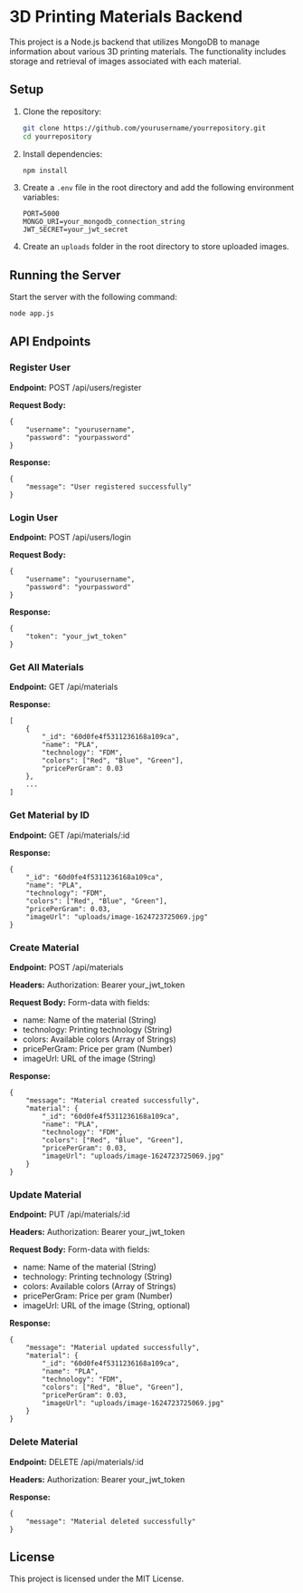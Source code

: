 # 3D Printing Materials Backend

This project is a Node.js backend that utilizes MongoDB to manage information about various 3D printing materials. The functionality includes storage and retrieval of images associated with each material.

## Setup

1. Clone the repository:
    ```bash
    git clone https://github.com/yourusername/yourrepository.git
    cd yourrepository
    ```

2. Install dependencies:
    ```bash
    npm install
    ```

3. Create a `.env` file in the root directory and add the following environment variables:
    ```env
    PORT=5000
    MONGO_URI=your_mongodb_connection_string
    JWT_SECRET=your_jwt_secret
    ```

4. Create an `uploads` folder in the root directory to store uploaded images.

## Running the Server

Start the server with the following command:
```bash
node app.js
```

## API Endpoints

### Register User

**Endpoint:**
POST /api/users/register

**Request Body:**
```
{
    "username": "yourusername",
    "password": "yourpassword"
}
```
**Response:**
```
{
    "message": "User registered successfully"
}
```
### Login User

**Endpoint:**
POST /api/users/login

**Request Body:**
```
{
    "username": "yourusername",
    "password": "yourpassword"
}
```
**Response:**
```
{
    "token": "your_jwt_token"
}
```
### Get All Materials

**Endpoint:**
GET /api/materials

**Response:**
```
[
    {
        "_id": "60d0fe4f5311236168a109ca",
        "name": "PLA",
        "technology": "FDM",
        "colors": ["Red", "Blue", "Green"],
        "pricePerGram": 0.03
    },
    ...
]
```

### Get Material by ID

**Endpoint:**
GET /api/materials/:id

**Response:**
```
{
    "_id": "60d0fe4f5311236168a109ca",
    "name": "PLA",
    "technology": "FDM",
    "colors": ["Red", "Blue", "Green"],
    "pricePerGram": 0.03,
    "imageUrl": "uploads/image-1624723725069.jpg"
}
```

### Create Material

**Endpoint:**
POST /api/materials

**Headers:**
Authorization: Bearer your_jwt_token

**Request Body:**
Form-data with fields:
- name: Name of the material (String)
- technology: Printing technology (String)
- colors: Available colors (Array of Strings)
- pricePerGram: Price per gram (Number)
- imageUrl: URL of the image (String)

**Response:**
```
{
    "message": "Material created successfully",
    "material": {
        "_id": "60d0fe4f5311236168a109ca",
        "name": "PLA",
        "technology": "FDM",
        "colors": ["Red", "Blue", "Green"],
        "pricePerGram": 0.03,
        "imageUrl": "uploads/image-1624723725069.jpg"
    }
}
```

### Update Material

**Endpoint:**
PUT /api/materials/:id

**Headers:**
Authorization: Bearer your_jwt_token

**Request Body:**
Form-data with fields:
- name: Name of the material (String)
- technology: Printing technology (String)
- colors: Available colors (Array of Strings)
- pricePerGram: Price per gram (Number)
- imageUrl: URL of the image (String, optional)

**Response:**
```
{
    "message": "Material updated successfully",
    "material": {
        "_id": "60d0fe4f5311236168a109ca",
        "name": "PLA",
        "technology": "FDM",
        "colors": ["Red", "Blue", "Green"],
        "pricePerGram": 0.03,
        "imageUrl": "uploads/image-1624723725069.jpg"
    }
}
```

### Delete Material

**Endpoint:**
DELETE /api/materials/:id

**Headers:**
Authorization: Bearer your_jwt_token

**Response:**
```
{
    "message": "Material deleted successfully"
}
```
## License

This project is licensed under the MIT License.

